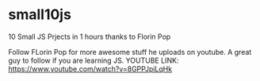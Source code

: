 # small10js
10 Small JS Prjects in 1 hours thanks to Florin Pop

Follow FLorin Pop for more awesome stuff he uploads on youtube. A great guy to follow if you are learning JS.
YOUTUBE LINK:
https://www.youtube.com/watch?v=8GPPJpiLqHk
